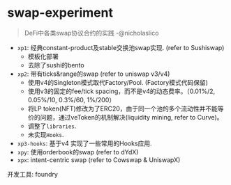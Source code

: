 # swap-experiment
> DeFi中各类swap协议合约的实践 -@nicholaslico

- `xp1`: 经典constant-product及stable交换池swap实现. (refer to Sushiswap)
    - 模板化部署
    - 去除了sushi的bento
- `xp2`: 带有ticks&range的swap (refer to uniswap v3/v4)
    - 使用v4的Singleton模式取代Factory/Pool. (Factory模式代码保留)
    - 使用v3的固定的fee/tick spacing，而不是v4的动态费率。（0.01%/2, 0.05%/10, 0.3%/60, 1%/200）
    - 将LP token(NFT)修改为了ERC20，由于同一个池的多个流动性并不能等价的问题，通过veToken的机制解决(liquidity mining, refer to Curve)。
    - 调整了`libraries`.
    - 未实现`Hooks`.
- `xp3-hooks`: 基于v4 实现了一些常用的Hooks应用.
- `xpy`: 使用orderbook的swap (refer to dYdX)
- `xpx`: intent-centric swap (refer to Cowswap & UniswapX)

开发工具: foundry